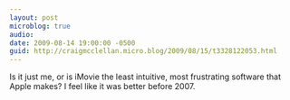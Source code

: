 ```yaml
---
layout: post
microblog: true
audio: 
date: 2009-08-14 19:00:00 -0500
guid: http://craigmcclellan.micro.blog/2009/08/15/t3328122053.html
---
```

Is it just me, or is iMovie the least intuitive, most frustrating software that Apple makes?  I feel like it was better before 2007.

